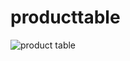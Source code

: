 # producttable
![product table](https://user-images.githubusercontent.com/112916543/223749861-c70e2f43-4d1d-4fe4-b80b-891c29002b69.jpg)
